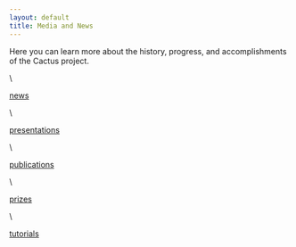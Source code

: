 ```yaml
---
layout: default
title: Media and News
---
```

Here you can learn more about the history, progress, and accomplishments
of the Cactus project.

\

[news](news)

\

[presentations](presentations)

\

[publications](publications)

\

[prizes](prizes)

\

[tutorials](/documentation/tutorials)
